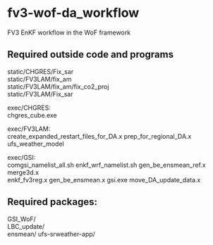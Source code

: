 # fv3-wof-da_workflow
FV3 EnKF workflow in the WoF framework

## Required outside code and programs

static/CHGRES/Fix_sar  
static/FV3LAM/fix_am  
static/FV3LAM/fix_am/fix_co2_proj  
static/FV3LAM/Fix_sar  

exec/CHGRES:  
chgres_cube.exe  

exec/FV3LAM:  
create_expanded_restart_files_for_DA.x  prep_for_regional_DA.x  ufs_weather_model  

exec/GSI:  
comgsi_namelist_all.sh  enkf_wrf_namelist.sh  gen_be_ensmean_ref.x  merge3d.x  
enkf_fv3reg.x           gen_be_ensmean.x      gsi.exe               move_DA_update_data.x  

## Required packages:

GSI_WoF/  
LBC_update/  
ensmean/
ufs-srweather-app/
